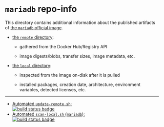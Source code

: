 # `mariadb` repo-info

This directory contains additional information about the published artifacts of [the `mariadb` official image](https://hub.docker.com/_/mariadb/).

-	[the `remote` directory](remote/):

	-	gathered from the Docker Hub/Registry API

	-	image digests/blobs, transfer sizes, image metadata, etc.

-	[the `local` directory](local/):

	-	inspected from the image on-disk after it is pulled

	-	installed packages, creation date, architecture, environment variables, detected licenses, etc.

---

-	[Automated `update-remote.sh`:  
	![build status badge](https://doi-janky.infosiftr.net/job/repo-info/job/remote/badge/icon)](https://doi-janky.infosiftr.net/job/repo-info/job/remote/)
-	[Automated `scan-local.sh` (`mariadb`):  
	![build status badge](https://doi-janky.infosiftr.net/job/repo-info/job/local/job/mariadb/badge/icon)](https://doi-janky.infosiftr.net/job/repo-info/job/local/job/mariadb)

